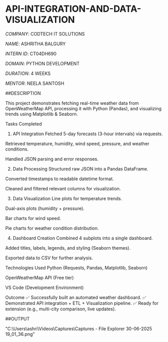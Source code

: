 # API-INTEGRATION-AND-DATA-VISUALIZATION

*COMPANY*: CODTECH IT SOLUTIONS

*NAME*: ASHRITHA BALGURY

*INTERN ID*: CT04DH690

*DOMAIN*: PYTHON DEVELOPMENT

*DURATION*: 4 WEEKS

*MENTOR*: NEELA SANTOSH

##DESCRIPTION

This project demonstrates fetching real-time weather data from OpenWeatherMap API, processing it with Python (Pandas), and visualizing trends using Matplotlib & Seaborn.

Tasks Completed
1. API Integration
Fetched 5-day forecasts (3-hour intervals) via requests.

Retrieved temperature, humidity, wind speed, pressure, and weather conditions.

Handled JSON parsing and error responses.

2. Data Processing
Structured raw JSON into a Pandas DataFrame.

Converted timestamps to readable datetime format.

Cleaned and filtered relevant columns for visualization.

3. Data Visualization
Line plots for temperature trends.

Dual-axis plots (humidity + pressure).

Bar charts for wind speed.

Pie charts for weather condition distribution.

4. Dashboard Creation
Combined 4 subplots into a single dashboard.

Added titles, labels, legends, and styling (Seaborn themes).

Exported data to CSV for further analysis.

Technologies Used
Python (Requests, Pandas, Matplotlib, Seaborn)

OpenWeatherMap API (Free tier)

VS Code (Development Environment)

Outcome
✅ Successfully built an automated weather dashboard.
✅ Demonstrated API integration + ETL + Visualization pipeline.
✅ Ready for extension (e.g., multi-city comparison, live updates).

##OUTPUT

"C:\Users\ashri\Videos\Captures\Captures - File Explorer 30-06-2025 19_01_36.png"
